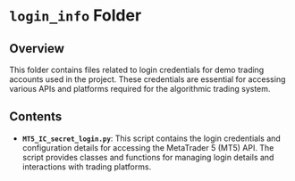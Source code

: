 # `login_info` Folder

## Overview

This folder contains files related to login credentials for demo trading accounts used in the project. These credentials are essential for accessing various APIs and platforms required for the algorithmic trading system.

## Contents

- **`MT5_IC_secret_login.py`**: This script contains the login credentials and configuration details for accessing the MetaTrader 5 (MT5) API.
The script provides classes and functions for managing login details and interactions with trading platforms.


